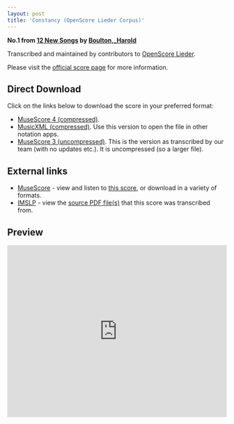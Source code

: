 ```yaml
---
layout: post
title: 'Constancy (OpenScore Lieder Corpus)'
---
```


__No.1 from [12 New Songs](https://fourscoreandmore.org/OpenScore/Boulton%2C_Harold/12_New_Songs/) by [Boulton,_Harold](https://fourscoreandmore.org/OpenScore/Boulton%2C_Harold)__

Transcribed and maintained by contributors to [OpenScore Lieder].

Please visit the [official score page] for more information.

[official score page]: https://musescore.com/openscore-lieder-corpus/scores/6403636
[OpenScore Lieder]: https://musescore.com/openscore-lieder-corpus

## Direct Download

Click on the links below to download the score in your preferred format:
- [MuseScore 4 (compressed)](https://fourscoreandmore.org/OpenScore/Boulton%2C_Harold/12_New_Songs/01_Constancy.mscz).
- [MusicXML (compressed)](https://fourscoreandmore.org/OpenScore/Boulton%2C_Harold/12_New_Songs/01_Constancy.mxl). Use this version to open the file in other notation apps.
- [MuseScore 3 (uncompressed)](https://raw.githubusercontent.com/OpenScore/Lieder/refs/heads/main/scores/Boulton%2C_Harold/12_New_Songs/01_Constancy/lc6403636.mscx). This is the version as transcribed by our team (with no updates etc.). It is uncompressed (so a larger file).

## External links

- [MuseScore] - view and listen to [this score][MuseScore], or download in a variety of formats.
- [IMSLP] - view the [source PDF file(s)][IMSLP] that this score was transcribed from.

[MuseScore]: https://musescore.com/score/6403636
[IMSLP]: https://imslp.org/wiki/Special:ReverseLookup/285334

## Preview

<iframe width="100%" height="394" src="https://musescore.com/openscore-lieder-corpus/scores/6403636/embed" frameborder="0" allowfullscreen allow="autoplay; fullscreen"></iframe>
